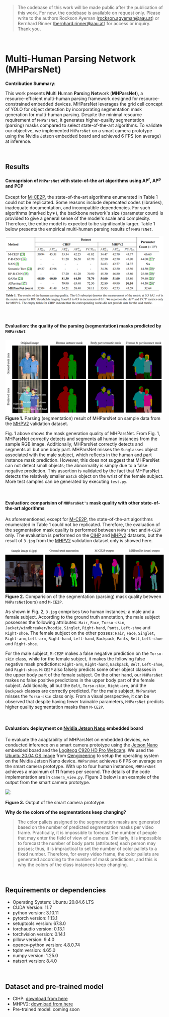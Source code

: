 &nbsp;
> The codebase of this work will be made public after the publication of this work. For now, the codebase is available on request only. Please write to the authors Rockson Ayeman (rockson.agyeman@aau.at) or Bernhard Rinner (bernhard.rinner@aau.at) for access or inquiry. Thank you.

&nbsp;

# Multi-Human Parsing Network (MHParsNet)
**Contribution Summary**:

This work presents **M**ulti **H**uman **Pars**ing **Net**work (**MHParsNet**), a resource-efficient multi-human parsing framework designed for resource-constrained embedded devices. MHParsNet leverages the grid cell concept of YOLO for object detection by incorporating segmentation mask generation for multi-human parsing. Despite the minimal resource requirement of ```MHParsNet```, it generates higher-quality segmentation (parsing) masks compared to select state-of-the-art algorithms. To validate our objective, we implemented ```MHParsNet``` on a smart camera prototype using the Nvidia Jetson embedded board and achieved 6 FPS (on average) at inference.  

&nbsp;

## Results
#### Comaprision of ```MHParsNet``` with state-of-the art algorithms using AP<sup>r</sup>, AP<sup>p</sup> and PCP
Except for [M-CE2P](https://github.com/RanTaimu/M-CE2P), the state-of-the-art algorithms enumerated in Table 1 could not be replicated. Some reasons include deprecated codes (libraries), inadequate documentation, and incompatible dependencies. For such algorithms (marked by∗), the backbone network's size (parameter count) is provided to give a general sense of the model's scale and complexity. Therefore, the entire model is expected to be significantly larger. Table 1 below presents the empirical multi-human parsing results of ```MHParsNet```.

![](results_table.png)

&nbsp;


#### Evaluation: the quality of the parsing (segmentation) masks predicted by ```MHParsNet```
![](segmentation_result.png)
**Figure 1.** Parsing (segmentation) result of MHParsNet on sample data from the [MHPV2](https://lv-mhp.github.io/dataset) validation dataset.
&nbsp;

Fig. 1 above shows the mask generation quality of MHParsNet. From Fig. 1, MHParsNet correctly detects and segments all human instances from the sample RGB image. Additionally, MHParsNet correctly detects and segments all but one body part. MHParsNet misses the ```Sunglasses``` object associated with the male subject, which reflects in the human and part instance mask prediction. However, this does not suggest that MHParsNet can not detect small objects; the abnormality is simply due to a false negative prediction. This assertion is validated by the fact that MHParsNet detects the relatively smaller ```Watch``` object on the wrist of the female subject. More test samples can be generated by executing ```test.py```.

&nbsp;
#### Evaluation: comparision of ```MHParsNet's``` mask quality with other state-of-the-art algorithms
As aforementioned, except for [M-CE2P](https://github.com/RanTaimu/M-CE2P), the state-of-the-art algorithms enumerated in Table 1 could not be replicated. Therefore, the evaluation of the segmentation mask quality is performed between ```MHParsNet``` and ```M-CE2P``` only. The evaluation is performed on the [CIHP](https://sysu-hcp.net/lip/overview.php) and [MHPv2](https://lv-mhp.github.io/dataset) datasets, but the result of ```3.jpg``` from the [MHPV2](https://lv-mhp.github.io/dataset) validation dataset only is showed here.

![](comparision.png)
**Figure 2.** Comparision of the segmentation (parsing) mask quality between ```MHParsNet```(ours) and ```M-CE2P```.

As shown in Fig. 2, `3.jpg` comprises two human instances; a male and a female subject. According to the ground truth annotation, the male subject possesses the following attributes: ```Hair```, ```Face```, ```Torso-skin```, ```Jacket/windbreaker/hoodie```, ```Singlet```,  ```Right-hand```,  ```Pants```, ```Left-shoe``` and ```Right-shoe```. The female subject on the other posses: ```Hair```, ```Face```, ```Singlet```, ```Right-arm```, ```Left-arm```, ```Right-hand```, ```Left-hand```, ```Backpack```, ```Pants```, ```Belt```, ```Left-shoe``` and ```Right-shoe```. 

For the male subject, ```M-CE2P``` makes a false negative prediction on the ```Torso-skin``` class, while for the female subject, it makes the following false negative mask predictions: ```Right-arm```, ```Right-hand```, ```Backpack```, ```Belt```, ```Left-shoe```, and ```Right-shoe```. ```M-CE2P``` also falsely predicts some other object classes in the upper body part of the female subject. On the other hand, our ```MHParsNet``` makes no false positive predictions in the upper body part of the female subject. Additionally, all but the ```Belt```, ```Torso-skin```, ```Right-arm```, and the ```Backpack``` classes are correctly predicted. For the male subject, ```MHParsNet``` misses the ```Torso-skin``` class only. From a visual perspective, it can be observed that despite having fewer trainable parameters, ```MHParsNet``` predicts higher quality segmentation masks than ```M-CE2P```.


&nbsp;
#### Evaluation: deployment on [Nvidia Jetson Nano](https://developer.nvidia.com/embedded/jetson-nano-developer-kit) embedded board
To evaluate the adaptability of MHParsNet on embedded devices, we conducted inference on a smart camera prototype using the [Jetson Nano](https://developer.nvidia.com/embedded/jetson-nano-developer-kit) embedded board and the [Logitecg C920 HD Pro Webcam](https://www.logitech.com/de-at/products/webcams/c920-pro-hd-webcam.960-001055.html). We used the [Ubuntu 20.04 OS image](https://github.com/Qengineering/Jetson-Nano-Ubuntu-20-image) from [Qengineering](https://github.com/Qengineering/Jetson-Nano-Ubuntu-20-image) to setup the operating system on the Nvidia Jetson Nano device. ```MHParsNet``` achieves 6 FPS on average on the smart camera prototype. With up to four human instances, ```MHParsNet``` achieves a maximum of 11 frames per second. The details of the code implementation are in ```camera_view.py```. Figure 3 below is an example of the output from the smart camera prototype.

![](cam_result.gif)

**Figure 3.** Output of the smart camera prototype.


**Why do the colors of the segmentations keep changing?**
> The color pallets assigned to the segmentation masks are generated based on the number of predicted segmentation masks per video frame. Practically, it is impossible to forecast the number of people that may enter the field of view of a camera. Similarly, it is impossible to forecast the number of body parts (attributes) each person may posses; thus, it is impractical to set the number of color pallets to a fixed number. Therefore, for every video frame, the color pallets are generated according to the number of mask predictions, and this is why the colors of the class instances keep changing.

&nbsp;
## Requirements or dependencies

- Operating System: Ubuntu 20.04.6 LTS
- CUDA Version: 11.7
- python version: 3.10.11
- pytorch version: 1.13.1
- setuptools version: 67.8.0
- torchaudio version: 0.13.1
- torchvision version: 0.14.1
- pillow version: 9.4.0
- opencv-python version: 4.8.0.74
- tqdm version: 4.65.0
- numpy version: 1.25.0
- natsort version: 8.4.0


&nbsp;
## Dataset and pre-trained model
- CIHP: [download from here](https://sysu-hcp.net/lip/overview.php)
- MHPV2: [download from here](https://lv-mhp.github.io/dataset)
- Pre-trained model: coming soon



